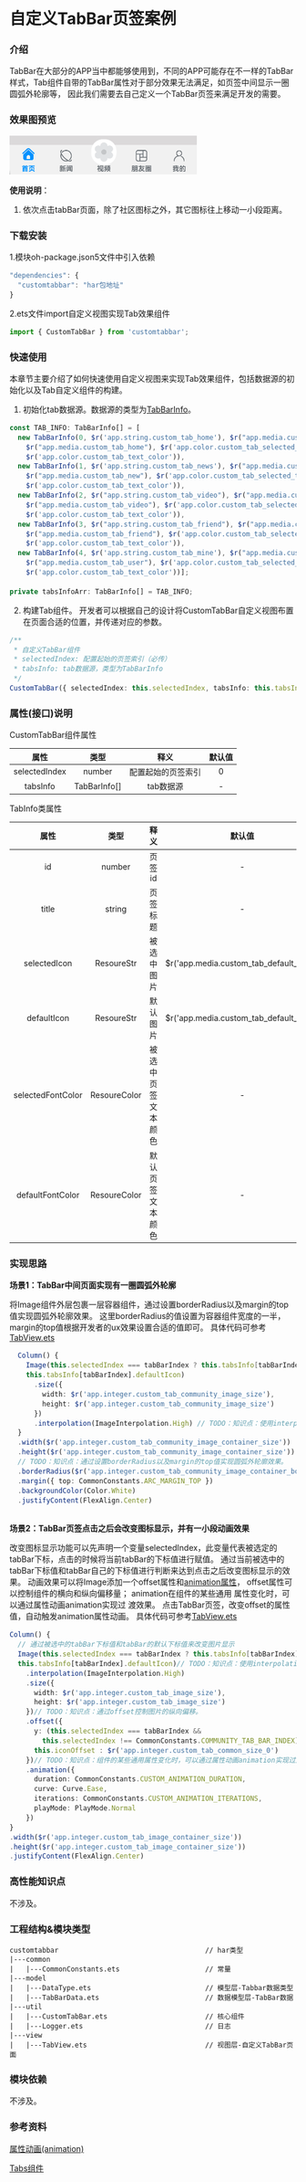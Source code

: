 # 自定义TabBar页签案例

### 介绍

TabBar在大部分的APP当中都能够使用到，不同的APP可能存在不一样的TabBar样式，Tab组件自带的TabBar属性对于部分效果无法满足，如页签中间显示一圈圆弧外轮廓等，
因此我们需要去自己定义一个TabBar页签来满足开发的需要。

### 效果图预览

![](custom_tabbar.gif)

**使用说明**：

1. 依次点击tabBar页面，除了社区图标之外，其它图标往上移动一小段距离。

### 下载安装

1.模块oh-package.json5文件中引入依赖
```typescript
"dependencies": {
  "customtabbar": "har包地址"
}
```
2.ets文件import自定义视图实现Tab效果组件
```typescript
import { CustomTabBar } from 'customtabbar';
```

### 快速使用

本章节主要介绍了如何快速使用自定义视图来实现Tab效果组件，包括数据源的初始化以及Tab自定义组件的构建。

1. 初始化tab数据源。数据源的类型为[TabBarInfo](./src/main/ets/model/DataType.ets)。

```typescript
const TAB_INFO: TabBarInfo[] = [
  new TabBarInfo(0, $r('app.string.custom_tab_home'), $r("app.media.custom_tab_home_selected"),
    $r("app.media.custom_tab_home"), $r('app.color.custom_tab_selected_text_color'),
    $r('app.color.custom_tab_text_color')),
  new TabBarInfo(1, $r('app.string.custom_tab_news'), $r("app.media.custom_tab_new_selected"),
    $r("app.media.custom_tab_new"), $r('app.color.custom_tab_selected_text_color'),
    $r('app.color.custom_tab_text_color')),
  new TabBarInfo(2, $r("app.string.custom_tab_video"), $r("app.media.custom_tab_video_selected"),
    $r("app.media.custom_tab_video"), $r('app.color.custom_tab_selected_text_color'),
    $r('app.color.custom_tab_text_color')),
  new TabBarInfo(3, $r("app.string.custom_tab_friend"), $r("app.media.custom_tab_friend_selected"),
    $r("app.media.custom_tab_friend"), $r('app.color.custom_tab_selected_text_color'),
    $r('app.color.custom_tab_text_color')),
  new TabBarInfo(4, $r('app.string.custom_tab_mine'), $r("app.media.custom_tab_user_selected"),
    $r("app.media.custom_tab_user"), $r('app.color.custom_tab_selected_text_color'),
    $r('app.color.custom_tab_text_color'))];

private tabsInfoArr: TabBarInfo[] = TAB_INFO;

```

2. 构建Tab组件。 开发者可以根据自己的设计将CustomTabBar自定义视图布置在页面合适的位置，并传递对应的参数。

```typescript
/**
 * 自定义TabBar组件
 * selectedIndex: 配置起始的页签索引（必传）
 * tabsInfo: tab数据源，类型为TabBarInfo
 */
CustomTabBar({ selectedIndex: this.selectedIndex, tabsInfo: this.tabsInfoArr })
```

### 属性(接口)说明

CustomTabBar组件属性

|      属性       |              类型               |                            释义      |    默认值    |
|:-------------:|:----------------------------:|:-----------------------------:|:---------:|
| selectedIndex |              number        |         配置起始的页签索引     |     0     |
|   tabsInfo    |            TabBarInfo[]       |        tab数据源           |     -     |

TabInfo类属性

|        属性         |      类型      |    释义     |                   默认值                   |
|:-----------------:|:------------:|:---------:|:---------------------------------------:|
|        id         |    number    |   页签id    |                    -                    |
|       title       |    string    |   页签标题    |                    -                    |
|   selectedIcon    |  ResoureStr  |   被选中图片   | $r('app.media.custom_tab_default_icon') |
|    defaultIcon    |  ResoureStr  |   默认图片    | $r('app.media.custom_tab_default_icon') |
| selectedFontColor | ResoureColor | 被选中页签文本颜色 |                    -                    |
| defaultFontColor  | ResoureColor | 默认页签文本颜色  |                    -                    |


### 实现思路

**场景1：TabBar中间页面实现有一圈圆弧外轮廓**

将Image组件外层包裹一层容器组件，通过设置borderRadius以及margin的top值实现圆弧外轮廓效果。
这里borderRadius的值设置为容器组件宽度的一半，margin的top值根据开发者的ux效果设置合适的值即可。
具体代码可参考[TabView.ets](./src/main/ets/view/TabView.ets)

```typescript
  Column() {
    Image(this.selectedIndex === tabBarIndex ? this.tabsInfo[tabBarIndex].selectedIcon :
    this.tabsInfo[tabBarIndex].defaultIcon)
      .size({
        width: $r('app.integer.custom_tab_community_image_size'),
        height: $r('app.integer.custom_tab_community_image_size')
      })
      .interpolation(ImageInterpolation.High) // TODO：知识点：使用interpolation属性对图片进行插值，使图片显示得更清晰
  }
  .width($r('app.integer.custom_tab_community_image_container_size'))
  .height($r('app.integer.custom_tab_community_image_container_size'))
  // TODO：知识点：通过设置borderRadius以及margin的top值实现圆弧外轮廓效果。
  .borderRadius($r('app.integer.custom_tab_community_image_container_border_radius_size'))
  .margin({ top: CommonConstants.ARC_MARGIN_TOP })
  .backgroundColor(Color.White)
  .justifyContent(FlexAlign.Center)
  
```
**场景2：TabBar页签点击之后会改变图标显示，并有一小段动画效果**

改变图标显示功能可以先声明一个变量selectedIndex，此变量代表被选定的tabBar下标，点击的时候将当前tabBar的下标值进行赋值。
通过当前被选中的tabBar下标值和tabBar自己的下标值进行判断来达到点击之后改变图标显示的效果。
动画效果可以将Image添加一个offset属性和[animation属性](https://developer.huawei.com/consumer/cn/doc/harmonyos-references-V5/ts-animatorproperty-V5)，
offset属性可以控制组件的横向和纵向偏移量； animation在组件的某些通用 属性变化时，可以通过属性动画animation实现过
渡效果。 点击TabBar页签，改变offset的属性值，自动触发animation属性动画。
具体代码可参考[TabView.ets](./src/main/ets/view/TabView.ets)

```typescript
Column() {
  // 通过被选中的tabBar下标值和tabBar的默认下标值来改变图片显示
  Image(this.selectedIndex === tabBarIndex ? this.tabsInfo[tabBarIndex].selectedIcon :
  this.tabsInfo[tabBarIndex].defaultIcon)// TODO：知识点：使用interpolation属性对图片进行插值，使图片显示得更清晰
    .interpolation(ImageInterpolation.High)
    .size({
      width: $r('app.integer.custom_tab_image_size'),
      height: $r('app.integer.custom_tab_image_size')
    })// TODO：知识点：通过offset控制图片的纵向偏移。
    .offset({
      y: (this.selectedIndex === tabBarIndex &&
        this.selectedIndex !== CommonConstants.COMMUNITY_TAB_BAR_INDEX) ?
      this.iconOffset : $r('app.integer.custom_tab_common_size_0')
    })// TODO：知识点：组件的某些通用属性变化时，可以通过属性动画animation实现过渡效果。本示例的动画效果是tabBar的图片向上偏移一小段距离
    .animation({
      duration: CommonConstants.CUSTOM_ANIMATION_DURATION,
      curve: Curve.Ease,
      iterations: CommonConstants.CUSTOM_ANIMATION_ITERATIONS,
      playMode: PlayMode.Normal
    })
}
.width($r('app.integer.custom_tab_image_container_size'))
.height($r('app.integer.custom_tab_image_container_size'))
.justifyContent(FlexAlign.Center)
```
### 高性能知识点

不涉及。

### 工程结构&模块类型

```
customtabbar                                    // har类型
|---common
|   |---CommonConstants.ets                     // 常量
|---model
|   |---DataType.ets                            // 模型层-Tabbar数据类型
|   |---TabBarData.ets                          // 数据模型层-TabBar数据
|---util
|   |---CustomTabBar.ets                        // 核心组件
|   |---Logger.ets                              // 日志
|---view
|   |---TabView.ets                             // 视图层-自定义TabBar页面
```
### 模块依赖

不涉及。

### 参考资料
[属性动画(animation)](https://developer.huawei.com/consumer/cn/doc/harmonyos-references-V5/ts-animatorproperty-V5)

[Tabs组件](https://developer.huawei.com/consumer/cn/doc/harmonyos-references-V5/ts-container-tabs-V5)


